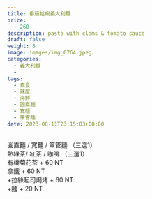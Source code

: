 ```yaml
---
title: 番茄蛤蜊義大利麵
price:
  - 260
description: pasta with clams & tomato sauce
draft: false
weight: 8
image: images/img_0764.jpeg
categories:
  - 義大利麵
  - 
tags:
  - 素食
  - 辣度
  - 海鮮
  - 圓直麵
  - 寬麵
  - 筆管麵
date: 2023-08-11T23:15:03+08:00
---
```


  圓直麵 / 寬麵 / 筆管麵  （三選1）  
  熱綠茶/ 紅茶 / 咖啡 （三選1）   
  有機菊花茶 + 60 NT  
  拿鐵 + 60 NT  
  +拉絲起司焗烤 + 60 NT   
  +麵 + 20 NT